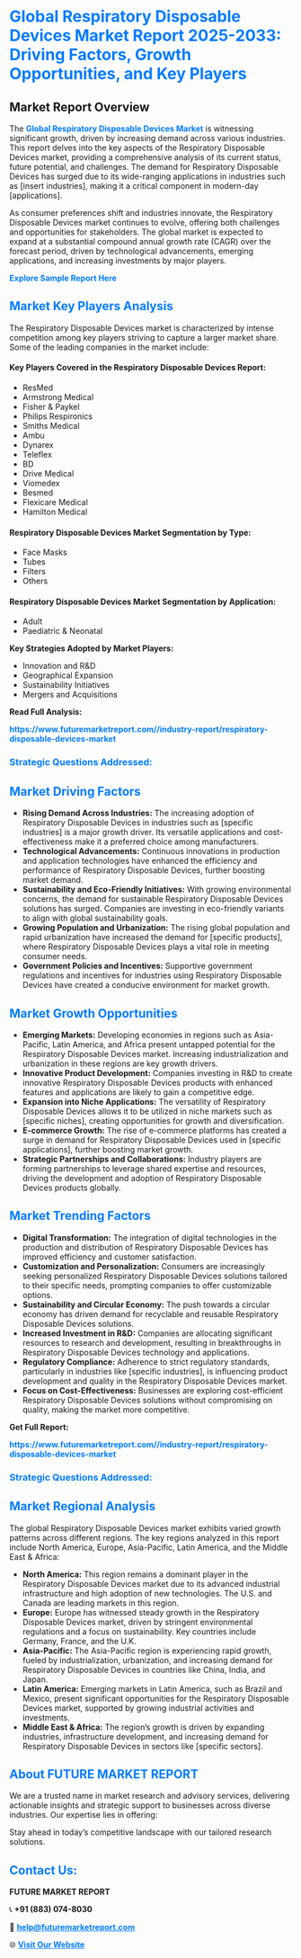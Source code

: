 <h1 style="color: #007BFF;">Global Respiratory Disposable Devices Market Report 2025-2033: Driving Factors, Growth Opportunities, and Key Players</h1>

<section id="overview">
<h2>Market Report Overview</h2>
<p>The <a href="https://www.futuremarketreport.com//industry-report/respiratory-disposable-devices-market" style="color: #007BFF; text-decoration: none;"><strong>Global Respiratory Disposable Devices Market</strong></a> is witnessing significant growth, driven by increasing demand across various industries. This report delves into the key aspects of the Respiratory Disposable Devices market, providing a comprehensive analysis of its current status, future potential, and challenges. The demand for Respiratory Disposable Devices has surged due to its wide-ranging applications in industries such as [insert industries], making it a critical component in modern-day [applications].</p>
<p>As consumer preferences shift and industries innovate, the Respiratory Disposable Devices market continues to evolve, offering both challenges and opportunities for stakeholders. The global market is expected to expand at a substantial compound annual growth rate (CAGR) over the forecast period, driven by technological advancements, emerging applications, and increasing investments by major players.</p>
</section>

<section id="overview">
<p><a href="https://www.futuremarketreport.com//request-sample/reportId=80388" style="color: #007BFF; text-decoration: none;"><strong>Explore Sample Report Here</strong></a></p>
</section>

<section id="key-players">
<h2 style="color: #007BFF;">Market Key Players Analysis</h2>
<p>The Respiratory Disposable Devices market is characterized by intense competition among key players striving to capture a larger market share. Some of the leading companies in the market include:</p>
<h4>Key Players Covered in the Respiratory Disposable Devices Report:</h4>
<ul><li>ResMed</li><li>Armstrong Medical</li><li>Fisher &amp; Paykel</li><li>Philips Respironics</li><li>Smiths Medical</li><li>Ambu</li><li>Dynarex</li><li>Teleflex</li><li>BD</li><li>Drive Medical</li><li>Viomedex</li><li>Besmed</li><li>Flexicare Medical</li><li>Hamilton Medical</li></ul>
<h4>Respiratory Disposable Devices Market Segmentation by Type:</h4>
<ul><li>Face Masks</li><li>Tubes</li><li>Filters</li><li>Others</li></ul>

<h4>Respiratory Disposable Devices Market Segmentation by Application:</h4>
<ul><li>Adult</li><li>Paediatric &amp; Neonatal</li></ul>
<p><strong>Key Strategies Adopted by Market Players:</strong></p>
<ul>
<li>Innovation and R&D</li>
<li>Geographical Expansion</li>
<li>Sustainability Initiatives</li>
<li>Mergers and Acquisitions</li>
</ul>
</section>

<section>
<p><strong>Read Full Analysis: </strong></p><a href="https://www.futuremarketreport.com//industry-report/respiratory-disposable-devices-market" style="color: #007BFF; text-decoration: none;"><strong>https://www.futuremarketreport.com//industry-report/respiratory-disposable-devices-market</strong></a>
<h3 style="color: #007BFF;">Strategic Questions Addressed:</h3>
</section>

<section id="driving-factors">
<h2 style="color: #007BFF;">Market Driving Factors</h2>
<ul>
<li><strong>Rising Demand Across Industries:</strong> The increasing adoption of Respiratory Disposable Devices in industries such as [specific industries] is a major growth driver. Its versatile applications and cost-effectiveness make it a preferred choice among manufacturers.</li>
<li><strong>Technological Advancements:</strong> Continuous innovations in production and application technologies have enhanced the efficiency and performance of Respiratory Disposable Devices, further boosting market demand.</li>
<li><strong>Sustainability and Eco-Friendly Initiatives:</strong> With growing environmental concerns, the demand for sustainable Respiratory Disposable Devices solutions has surged. Companies are investing in eco-friendly variants to align with global sustainability goals.</li>
<li><strong>Growing Population and Urbanization:</strong> The rising global population and rapid urbanization have increased the demand for [specific products], where Respiratory Disposable Devices plays a vital role in meeting consumer needs.</li>
<li><strong>Government Policies and Incentives:</strong> Supportive government regulations and incentives for industries using Respiratory Disposable Devices have created a conducive environment for market growth.</li>
</ul>
</section>

<section id="growth-opportunities">
<h2 style="color: #007BFF;">Market Growth Opportunities</h2>
<ul>
<li><strong>Emerging Markets:</strong> Developing economies in regions such as Asia-Pacific, Latin America, and Africa present untapped potential for the Respiratory Disposable Devices market. Increasing industrialization and urbanization in these regions are key growth drivers.</li>
<li><strong>Innovative Product Development:</strong> Companies investing in R&D to create innovative Respiratory Disposable Devices products with enhanced features and applications are likely to gain a competitive edge.</li>
<li><strong>Expansion into Niche Applications:</strong> The versatility of Respiratory Disposable Devices allows it to be utilized in niche markets such as [specific niches], creating opportunities for growth and diversification.</li>
<li><strong>E-commerce Growth:</strong> The rise of e-commerce platforms has created a surge in demand for Respiratory Disposable Devices used in [specific applications], further boosting market growth.</li>
<li><strong>Strategic Partnerships and Collaborations:</strong> Industry players are forming partnerships to leverage shared expertise and resources, driving the development and adoption of Respiratory Disposable Devices products globally.</li>
</ul>
</section>

<section id="trending-factors">
<h2 style="color: #007BFF;">Market Trending Factors</h2>
<ul>
<li><strong>Digital Transformation:</strong> The integration of digital technologies in the production and distribution of Respiratory Disposable Devices has improved efficiency and customer satisfaction.</li>
<li><strong>Customization and Personalization:</strong> Consumers are increasingly seeking personalized Respiratory Disposable Devices solutions tailored to their specific needs, prompting companies to offer customizable options.</li>
<li><strong>Sustainability and Circular Economy:</strong> The push towards a circular economy has driven demand for recyclable and reusable Respiratory Disposable Devices solutions.</li>
<li><strong>Increased Investment in R&D:</strong> Companies are allocating significant resources to research and development, resulting in breakthroughs in Respiratory Disposable Devices technology and applications.</li>
<li><strong>Regulatory Compliance:</strong> Adherence to strict regulatory standards, particularly in industries like [specific industries], is influencing product development and quality in the Respiratory Disposable Devices market.</li>
<li><strong>Focus on Cost-Effectiveness:</strong> Businesses are exploring cost-efficient Respiratory Disposable Devices solutions without compromising on quality, making the market more competitive.</li>
</ul>
</section>

<section>
<p><strong>Get Full Report: </strong></p><a href="https://www.futuremarketreport.com//industry-report/respiratory-disposable-devices-market" style="color: #007BFF; text-decoration: none;"><strong>https://www.futuremarketreport.com//industry-report/respiratory-disposable-devices-market</strong></a>
<h3 style="color: #007BFF;">Strategic Questions Addressed:</h3>
</section>


<section id="regional-analysis">
<h2 style="color: #007BFF;">Market Regional Analysis</h2>
<p>The global Respiratory Disposable Devices market exhibits varied growth patterns across different regions. The key regions analyzed in this report include North America, Europe, Asia-Pacific, Latin America, and the Middle East & Africa:</p>
<ul>
<li><strong>North America:</strong> This region remains a dominant player in the Respiratory Disposable Devices market due to its advanced industrial infrastructure and high adoption of new technologies. The U.S. and Canada are leading markets in this region.</li>
<li><strong>Europe:</strong> Europe has witnessed steady growth in the Respiratory Disposable Devices market, driven by stringent environmental regulations and a focus on sustainability. Key countries include Germany, France, and the U.K.</li>
<li><strong>Asia-Pacific:</strong> The Asia-Pacific region is experiencing rapid growth, fueled by industrialization, urbanization, and increasing demand for Respiratory Disposable Devices in countries like China, India, and Japan.</li>
<li><strong>Latin America:</strong> Emerging markets in Latin America, such as Brazil and Mexico, present significant opportunities for the Respiratory Disposable Devices market, supported by growing industrial activities and investments.</li>
<li><strong>Middle East & Africa:</strong> The region’s growth is driven by expanding industries, infrastructure development, and increasing demand for Respiratory Disposable Devices in sectors like [specific sectors].</li>
</ul>
</section>

<footer>
<h2 style="color: #007BFF;">About FUTURE MARKET REPORT</h2>
<p>We are a trusted name in market research and advisory services, delivering actionable insights and strategic support to businesses across diverse industries. Our expertise lies in offering:</p>

<p>Stay ahead in today’s competitive landscape with our tailored research solutions.</p>

<h2 style="color: #007BFF;">Contact Us:</h2>
<p><strong>FUTURE MARKET REPORT</strong></p>
<p>📞 <strong>+91 (883) 074-8030</strong></p>
<p>📧 <strong><a href="mailto:help@futuremarketreport.com" style="color: #007BFF;">help@futuremarketreport.com</a></strong></p>
<p>🌐 <strong><a href="https://www.futuremarketreport.com/" style="color: #007BFF;">Visit Our Website</a></strong></p>
</footer>